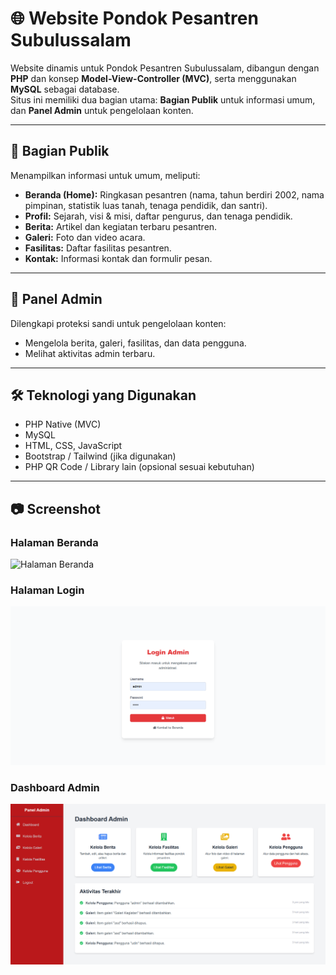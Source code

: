 # 🌐 Website Pondok Pesantren Subulussalam

Website dinamis untuk Pondok Pesantren Subulussalam, dibangun dengan **PHP** dan konsep **Model-View-Controller (MVC)**, serta menggunakan **MySQL** sebagai database.  
Situs ini memiliki dua bagian utama: **Bagian Publik** untuk informasi umum, dan **Panel Admin** untuk pengelolaan konten.

---

## 📌 Bagian Publik
Menampilkan informasi untuk umum, meliputi:
- **Beranda (Home):** Ringkasan pesantren (nama, tahun berdiri 2002, nama pimpinan, statistik luas tanah, tenaga pendidik, dan santri).
- **Profil:** Sejarah, visi & misi, daftar pengurus, dan tenaga pendidik.
- **Berita:** Artikel dan kegiatan terbaru pesantren.
- **Galeri:** Foto dan video acara.
- **Fasilitas:** Daftar fasilitas pesantren.
- **Kontak:** Informasi kontak dan formulir pesan.

---

## 🔑 Panel Admin
Dilengkapi proteksi sandi untuk pengelolaan konten:
- Mengelola berita, galeri, fasilitas, dan data pengguna.
- Melihat aktivitas admin terbaru.

---

## 🛠 Teknologi yang Digunakan
- PHP Native (MVC)
- MySQL
- HTML, CSS, JavaScript
- Bootstrap / Tailwind (jika digunakan)
- PHP QR Code / Library lain (opsional sesuai kebutuhan)

---

## 📷 Screenshot

### Halaman Beranda
![Halaman Beranda](assets/images/ss/screencapture-localhost-pondok-subusalam-home-2025-08-12-01_00_55.png)

### Halaman Login
![Halaman Login](assets/images/ss/login.png)

### Dashboard Admin
![Dashboard Admin](assets/images/ss/daboard.png)

